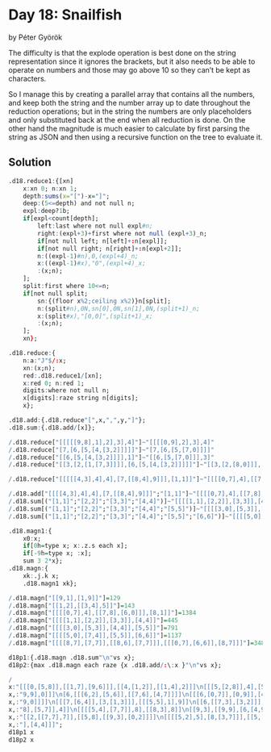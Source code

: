 # Day 18: Snailfish

by Péter Györök

The difficulty is that the explode operation is best done on the string representation since it
ignores the brackets, but it also needs to be able to operate on numbers and those may go above
10 so they can’t be kept as characters.

So I manage this by creating a parallel array that contains all the numbers, and keep both the
string and the number array up to date throughout the reduction operations; but in the string the
numbers are only placeholders and only substituted back at the end when all reduction is done.
On the other hand the magnitude is much easier to calculate by first parsing the string as JSON and
then using a recursive function on the tree to evaluate it.


## Solution

```q
.d18.reduce1:{[xn]
    x:xn 0; n:xn 1;
    depth:sums(x="[")-x="]";
    deep:(5<=depth) and not null n;
    expl:deep?1b;
    if[expl<count[depth];
        left:last where not null expl#n;
        right:(expl+3)+first where not null (expl+3)_n;
        if[not null left; n[left]+:n[expl]];
        if[not null right; n[right]+:n[expl+2]];
        n:((expl-1)#n),0,(expl+4)_n;
        x:((expl-1)#x),"0",(expl+4)_x;
        :(x;n);
    ];
    split:first where 10<=n;
    if[not null split;
        sn:{(floor x%2;ceiling x%2)}n[split];
        n:(split#n),0N,sn[0],0N,sn[1],0N,(split+1)_n;
        x:(split#x),"[0,0]",(split+1)_x;
        :(x;n);
    ];
    xn};

.d18.reduce:{
    n:a:"J"$/:x;
    xn:(x;n);
    red:.d18.reduce1/[xn];
    x:red 0; n:red 1;
    digits:where not null n;
    x[digits]:raze string n[digits];
    x};

.d18.add:{.d18.reduce"[",x,",",y,"]"};
.d18.sum:{.d18.add/[x]};

/.d18.reduce["[[[[[9,8],1],2],3],4]"]~"[[[[0,9],2],3],4]"
/.d18.reduce["[7,[6,[5,[4,[3,2]]]]]"]~"[7,[6,[5,[7,0]]]]"
/.d18.reduce["[[6,[5,[4,[3,2]]]],1]"]~"[[6,[5,[7,0]]],3]"
/.d18.reduce["[[3,[2,[1,[7,3]]]],[6,[5,[4,[3,2]]]]]"]~"[[3,[2,[8,0]]],[9,[5,[7,0]]]]"

/.d18.reduce["[[[[[4,3],4],4],[7,[[8,4],9]]],[1,1]]"]~"[[[[0,7],4],[[7,8],[6,0]]],[8,1]]"

/.d18.add["[[[[4,3],4],4],[7,[[8,4],9]]]";"[1,1]"]~"[[[[0,7],4],[[7,8],[6,0]]],[8,1]]"
/.d18.sum[("[1,1]";"[2,2]";"[3,3]";"[4,4]")]~"[[[[1,1],[2,2]],[3,3]],[4,4]]"
/.d18.sum[("[1,1]";"[2,2]";"[3,3]";"[4,4]";"[5,5]")]~"[[[[3,0],[5,3]],[4,4]],[5,5]]"
/.d18.sum[("[1,1]";"[2,2]";"[3,3]";"[4,4]";"[5,5]";"[6,6]")]~"[[[[5,0],[7,4]],[5,5]],[6,6]]"

.d18.magn1:{
    x0:x;
    if[0h=type x; x:.z.s each x];
    if[-9h=type x; :x];
    sum 3 2*x};
.d18.magn:{
    xk:.j.k x;
    .d18.magn1 xk};

/.d18.magn["[[9,1],[1,9]]"]=129
/.d18.magn["[[1,2],[[3,4],5]]"]=143
/.d18.magn["[[[[0,7],4],[[7,8],[6,0]]],[8,1]]"]=1384
/.d18.magn["[[[[1,1],[2,2]],[3,3]],[4,4]]"]=445
/.d18.magn["[[[[3,0],[5,3]],[4,4]],[5,5]]"]=791
/.d18.magn["[[[[5,0],[7,4]],[5,5]],[6,6]]"]=1137
/.d18.magn["[[[[8,7],[7,7]],[[8,6],[7,7]]],[[[0,7],[6,6]],[8,7]]]"]=3488

d18p1:{.d18.magn .d18.sum"\n"vs x};
d18p2:{max .d18.magn each raze {x .d18.add/:\:x }"\n"vs x};

/
x:"[[[0,[5,8]],[[1,7],[9,6]]],[[4,[1,2]],[[1,4],2]]]\n[[[5,[2,8]],4],[5,[[";
x,:"9,9],0]]]\n[6,[[[6,2],[5,6]],[[7,6],[4,7]]]]\n[[[6,[0,7]],[0,9]],[4,[9,[";
x,:"9,0]]]]\n[[[7,[6,4]],[3,[1,3]]],[[[5,5],1],9]]\n[[6,[[7,3],[3,2]]],[[[3,";
x,:"8],[5,7]],4]]\n[[[[5,4],[7,7]],8],[[8,3],8]]\n[[9,3],[[9,9],[6,[4,9]]]]\n";
x,:"[[2,[[7,7],7]],[[5,8],[[9,3],[0,2]]]]\n[[[[5,2],5],[8,[3,7]]],[[5,[7,5]";
x,:"],[4,4]]]";
d18p1 x
d18p2 x
```
